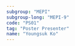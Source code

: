 ```yaml
---
subgroup: "MEPI"
subgroup-long: "MEPI-9"
code: "PS01"
tag: "Poster Presenter"
name: "Youngsuk Ko"
---
```

